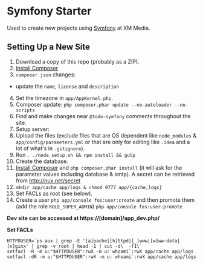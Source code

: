 # Symfony Starter

Used to create new projects using [Symfony](http://symfony.com/) at XM Media.

## Setting Up a New Site

1. Download a copy of this repo (probably as a ZIP).
2. [Install Composer](https://getcomposer.org/download/)
3. `composer.json` changes:
  - update the `name`, `license` and `description`
4. Set the timezone in `app/AppKernel.php`.
5. Composer update: `php composer.phar update --no-autoloader --no-scripts`
6. Find and make changes near `@todo-symfony` comments throughout the site.
7. Setup server:
  1. Upload the files (exclude files that are OS dependent like `node_modules` & `app/config/parameters.yml` or that are only for editing like `.idea` and a lot of what's in `.gitignore`).
  2. Run `. ./node_setup.sh && npm install && gulp`
  3. Create the database.
  4. [Install Composer](https://getcomposer.org/download/) and `php composer.phar install` (it will ask for the parameter values including database & smtp). A secret can be retrieved from http://nux.net/secret
  5. `mkdir app/cache app/logs & chmod 0777 app/{cache,logs}`
  6. Set FACLs as root (see below).
  7. Create a user `php app/console fos:user:create` and then promote them (add the role `ROLE_SUPER_ADMIN`) `php app/console fos:user:promote`

**Dev site can be accessed at https://[domain]/app_dev.php/**


**Set FACLs**
```
HTTPDUSER=`ps aux | grep -E '[a]pache|[h]ttpd|[_]www|[w]ww-data|[n]ginx' | grep -v root | head -1 | cut -d\  -f1\`
setfacl -R -m u:"$HTTPDUSER":rwX -m u:`whoami`:rwX app/cache app/logs
setfacl -dR -m u:"$HTTPDUSER":rwX -m u:`whoami`:rwX app/cache app/logs
```